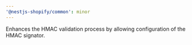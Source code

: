 ```yaml
---
'@nestjs-shopify/common': minor
---
```


Enhances the HMAC validation process by allowing configuration of the HMAC signator.
